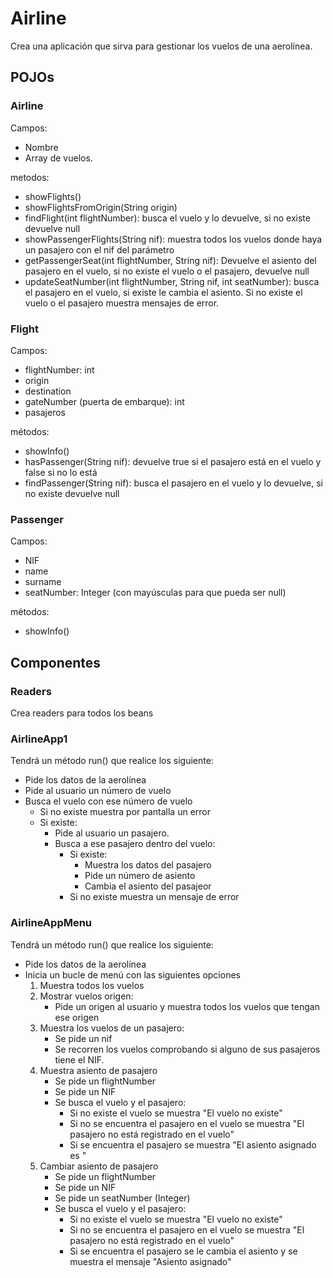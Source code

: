 # Airline

Crea una aplicación que sirva para gestionar los vuelos de una aerolínea.

## POJOs

### Airline

Campos:
- Nombre
- Array de vuelos.

metodos:
- showFlights()
- showFlightsFromOrigin(String origin)
- findFlight(int flightNumber): busca el vuelo y lo devuelve, si no existe devuelve null 
- showPassengerFlights(String nif): muestra todos los vuelos donde haya un pasajero con el nif del parámetro 
- getPassengerSeat(int flightNumber, String nif): Devuelve el asiento del pasajero en el vuelo, 
  si no existe el vuelo o el pasajero, devuelve null 
- updateSeatNumber(int flightNumber, String nif, int seatNumber): busca el pasajero en el vuelo, 
  si existe le cambia el asiento. Si no existe el vuelo o el pasajero muestra mensajes de error.

### Flight

Campos:
- flightNumber: int
- origin
- destination
- gateNumber (puerta de embarque): int
- pasajeros

métodos:
- showInfo()
- hasPassenger(String nif): devuelve true si el pasajero está en el vuelo y false si no lo está 
- findPassenger(String nif): busca el pasajero en el vuelo y lo devuelve, si no existe devuelve null

### Passenger 

Campos:
- NIF
- name
- surname
- seatNumber: Integer (con mayúsculas para que pueda ser null)

métodos:
- showInfo()

## Componentes

### Readers

Crea readers para todos los beans

### AirlineApp1


Tendrá un método run() que realice los siguiente:
- Pide los datos de la aerolínea
- Pide al usuario un número de vuelo
- Busca el vuelo con ese número de vuelo
    - Si no existe muestra por pantalla un error
    - Si existe:
        - Pide al usuario un pasajero.
        - Busca a ese pasajero dentro del vuelo:
            - Si existe:
                - Muestra los datos del pasajero
                - Pide un número de asiento
                - Cambia el asiento del pasajeor
            - Si no existe muestra un mensaje de error

### AirlineAppMenu

Tendrá un método run() que realice los siguiente:
- Pide los datos de la aerolínea
- Inicia un bucle de menú con las siguientes opciones
    1. Muestra todos los vuelos
    2. Mostrar vuelos origen:
       - Pide un origen al usuario y muestra todos los vuelos que tengan ese origen
    3. Muestra los vuelos de un pasajero:
        - Se pide un nif
        - Se recorren los vuelos comprobando si alguno de sus pasajeros tiene el NIF. 
    4. Muestra asiento de pasajero
        - Se pide un flightNumber
        - Se pide un NIF
        - Se busca el vuelo y el pasajero:
          - Si no existe el vuelo se muestra "El vuelo no existe"
          - Si no se encuentra el pasajero en el vuelo se muestra "El pasajero no está registrado en el vuelo"
          - Si se encuentra el pasajero se muestra "El asiento asignado es <seatNumber>"
    5. Cambiar asiento de pasajero
        - Se pide un flightNumber
        - Se pide un NIF
        - Se pide un seatNumber (Integer)
        - Se busca el vuelo y el pasajero:
            - Si no existe el vuelo se muestra "El vuelo no existe"
            - Si no se encuentra el pasajero en el vuelo se muestra "El pasajero no está registrado en el vuelo"
            - Si se encuentra el pasajero se le cambia el asiento y se muestra el mensaje "Asiento asignado"
